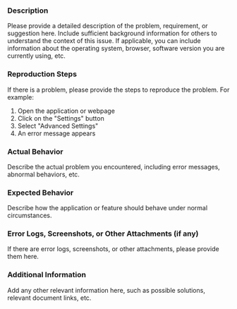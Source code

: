 ### Description

Please provide a detailed description of the problem, requirement, or suggestion here. Include sufficient background information for others to understand the context of this issue. If applicable, you can include information about the operating system, browser, software version you are currently using, etc.

### Reproduction Steps

If there is a problem, please provide the steps to reproduce the problem. For example:

1. Open the application or webpage
2. Click on the "Settings" button
3. Select "Advanced Settings"
4. An error message appears

### Actual Behavior

Describe the actual problem you encountered, including error messages, abnormal behaviors, etc.

### Expected Behavior

Describe how the application or feature should behave under normal circumstances.

### Error Logs, Screenshots, or Other Attachments (if any)

If there are error logs, screenshots, or other attachments, please provide them here.

### Additional Information

Add any other relevant information here, such as possible solutions, relevant document links, etc.